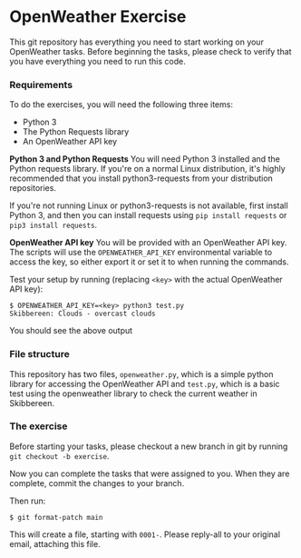 # OpenWeather Exercise

This git repository has everything you need to start working on your OpenWeather
tasks.  Before beginning the tasks, please check to verify that you have everything
you need to run this code.

### Requirements

To do the exercises, you will need the following three items:
 * Python 3
 * The Python Requests library
 * An OpenWeather API key

**Python 3 and Python Requests**
You will need Python 3 installed and the Python requests library.  If you're on
a normal Linux distribution, it's highly recommended that you install
python3-requests from your distribution repositories.

If you're not running Linux or python3-requests is not available, first install
Python 3, and then you can install requests using `pip install requests` or
`pip3 install requests`.

**OpenWeather API key**
You will be provided with an OpenWeather API key.  The scripts will use the
`OPENWEATHER_API_KEY` environmental variable to access the key, so either export
it or set it to when running the commands.

Test your setup by running (replacing `<key>` with the actual OpenWeather API
key):
```
$ OPENWEATHER_API_KEY=<key> python3 test.py
Skibbereen: Clouds - overcast clouds
```
You should see the above output

### File structure

This repository has two files, `openweather.py`, which is a simple python library
for accessing the OpenWeather API and `test.py`, which is a basic test using the
openweather library to check the current weather in Skibbereen.

### The exercise

Before starting your tasks, please checkout a new branch in git by running
`git checkout -b exercise`.

Now you can complete the tasks that were assigned to you.  When they are complete,
commit the changes to your branch.

Then run:
```
$ git format-patch main
```

This will create a file, starting with `0001-`.  Please reply-all to your
original email, attaching this file.
